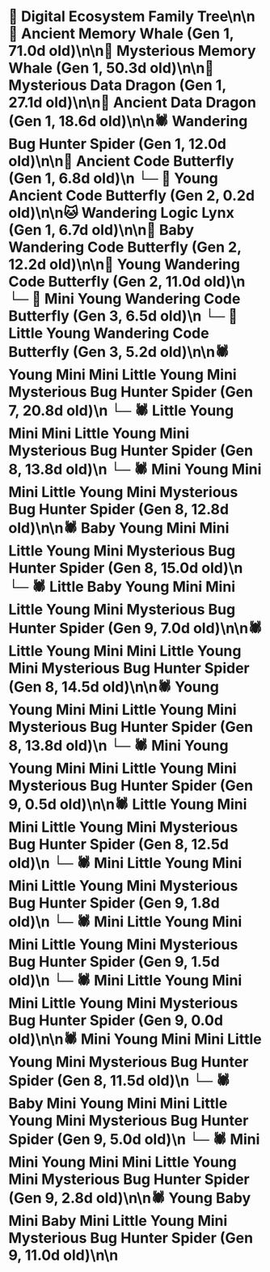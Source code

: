 # 🌳 Digital Ecosystem Family Tree\n\n🐋 Ancient Memory Whale (Gen 1, 71.0d old)\n\n🐋 Mysterious Memory Whale (Gen 1, 50.3d old)\n\n🐉 Mysterious Data Dragon (Gen 1, 27.1d old)\n\n🐉 Ancient Data Dragon (Gen 1, 18.6d old)\n\n🕷️ Wandering Bug Hunter Spider (Gen 1, 12.0d old)\n\n🦋 Ancient Code Butterfly (Gen 1, 6.8d old)\n  └─ 🦋 Young Ancient Code Butterfly (Gen 2, 0.2d old)\n\n🐱 Wandering Logic Lynx (Gen 1, 6.7d old)\n\n🦋 Baby Wandering Code Butterfly (Gen 2, 12.2d old)\n\n🦋 Young Wandering Code Butterfly (Gen 2, 11.0d old)\n  └─ 🦋 Mini Young Wandering Code Butterfly (Gen 3, 6.5d old)\n  └─ 🦋 Little Young Wandering Code Butterfly (Gen 3, 5.2d old)\n\n🕷️ Young Mini Mini Little Young Mini Mysterious Bug Hunter Spider (Gen 7, 20.8d old)\n  └─ 🕷️ Little Young Mini Mini Little Young Mini Mysterious Bug Hunter Spider (Gen 8, 13.8d old)\n  └─ 🕷️ Mini Young Mini Mini Little Young Mini Mysterious Bug Hunter Spider (Gen 8, 12.8d old)\n\n🕷️ Baby Young Mini Mini Little Young Mini Mysterious Bug Hunter Spider (Gen 8, 15.0d old)\n  └─ 🕷️ Little Baby Young Mini Mini Little Young Mini Mysterious Bug Hunter Spider (Gen 9, 7.0d old)\n\n🕷️ Little Young Mini Mini Little Young Mini Mysterious Bug Hunter Spider (Gen 8, 14.5d old)\n\n🕷️ Young Young Mini Mini Little Young Mini Mysterious Bug Hunter Spider (Gen 8, 13.8d old)\n  └─ 🕷️ Mini Young Young Mini Mini Little Young Mini Mysterious Bug Hunter Spider (Gen 9, 0.5d old)\n\n🕷️ Little Young Mini Mini Little Young Mini Mysterious Bug Hunter Spider (Gen 8, 12.5d old)\n  └─ 🕷️ Mini Little Young Mini Mini Little Young Mini Mysterious Bug Hunter Spider (Gen 9, 1.8d old)\n  └─ 🕷️ Mini Little Young Mini Mini Little Young Mini Mysterious Bug Hunter Spider (Gen 9, 1.5d old)\n  └─ 🕷️ Mini Little Young Mini Mini Little Young Mini Mysterious Bug Hunter Spider (Gen 9, 0.0d old)\n\n🕷️ Mini Young Mini Mini Little Young Mini Mysterious Bug Hunter Spider (Gen 8, 11.5d old)\n  └─ 🕷️ Baby Mini Young Mini Mini Little Young Mini Mysterious Bug Hunter Spider (Gen 9, 5.0d old)\n  └─ 🕷️ Mini Mini Young Mini Mini Little Young Mini Mysterious Bug Hunter Spider (Gen 9, 2.8d old)\n\n🕷️ Young Baby Mini Baby Mini Little Young Mini Mysterious Bug Hunter Spider (Gen 9, 11.0d old)\n\n